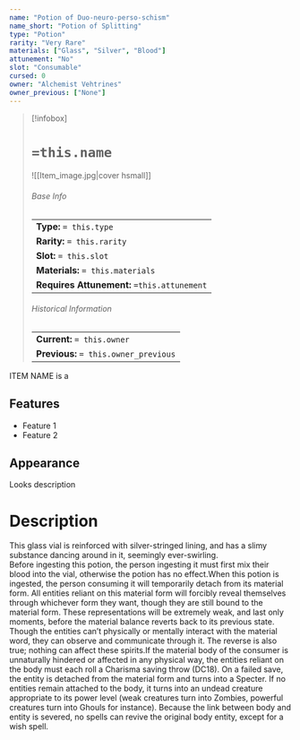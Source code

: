 ```yaml
---
name: "Potion of Duo-neuro-perso-schism"
name_short: "Potion of Splitting"
type: "Potion"
rarity: "Very Rare"
materials: ["Glass", "Silver", "Blood"]
attunement: "No"
slot: "Consumable"
cursed: 0
owner: "Alchemist Vehtrines"
owner_previous: ["None"]
---
```

> [!infobox]  
> # `=this.name`
> ![[Item_image.jpg|cover hsmall]]
> ###### Base Info
> | |
> |---|
> | **Type:** `= this.type` |
> | **Rarity:** `= this.rarity` |
> | **Slot:** `= this.slot` |
> | **Materials:** `= this.materials` |
> | **Requires Attunement:** `=this.attunement` |
> ###### Historical Information
> | |
> |---|
> | **Current:** `= this.owner` |
> | **Previous:** `= this.owner_previous` |

ITEM NAME is a 
## Features
- Feature 1
- Feature 2
## Appearance
Looks description
# Description
This glass vial is reinforced with silver-stringed lining, and has a slimy substance dancing around in it, seemingly ever-swirling.  
Before ingesting this potion, the person ingesting it must first mix their blood into the vial, otherwise the potion has no effect.When this potion is ingested, the person consuming it will temporarily detach from its material form. All entities reliant on this material form will forcibly reveal themselves through whichever form they want, though they are still bound to the material form. These representations will be extremely weak, and last only moments, before the material balance reverts back to its previous state.  
Though the entities can’t physically or mentally interact with the material word, they can observe and communicate through it. The reverse is also true; nothing can affect these spirits.If the material body of the consumer is unnaturally hindered or affected in any physical way, the entities reliant on the body must each roll a Charisma saving throw (DC18). On a failed save, the entity is detached from the material form and turns into a Specter. If no entities remain attached to the body, it turns into an undead creature appropriate to its power level (weak creatures turn into Zombies, powerful creatures turn into Ghouls for instance). Because the link between body and entity is severed, no spells can revive the original body entity, except for a wish spell.